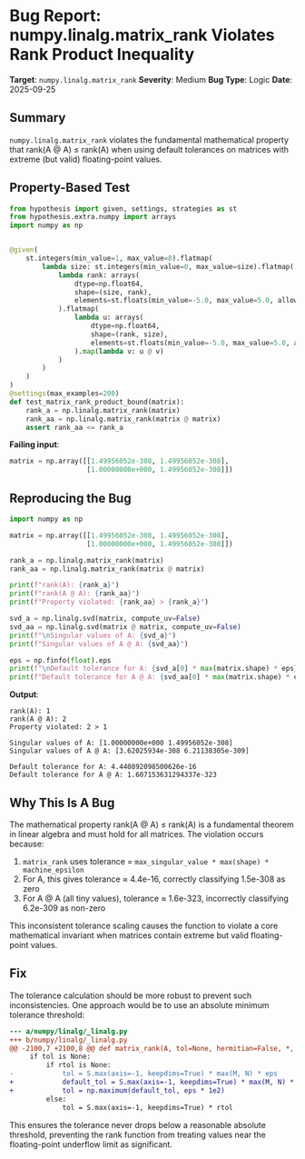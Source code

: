 # Bug Report: numpy.linalg.matrix_rank Violates Rank Product Inequality

**Target**: `numpy.linalg.matrix_rank`
**Severity**: Medium
**Bug Type**: Logic
**Date**: 2025-09-25

## Summary

`numpy.linalg.matrix_rank` violates the fundamental mathematical property that rank(A @ A) ≤ rank(A) when using default tolerances on matrices with extreme (but valid) floating-point values.

## Property-Based Test

```python
from hypothesis import given, settings, strategies as st
from hypothesis.extra.numpy import arrays
import numpy as np


@given(
    st.integers(min_value=1, max_value=8).flatmap(
        lambda size: st.integers(min_value=0, max_value=size).flatmap(
            lambda rank: arrays(
                dtype=np.float64,
                shape=(size, rank),
                elements=st.floats(min_value=-5.0, max_value=5.0, allow_nan=False, allow_infinity=False)
            ).flatmap(
                lambda u: arrays(
                    dtype=np.float64,
                    shape=(rank, size),
                    elements=st.floats(min_value=-5.0, max_value=5.0, allow_nan=False, allow_infinity=False)
                ).map(lambda v: u @ v)
            )
        )
    )
)
@settings(max_examples=200)
def test_matrix_rank_product_bound(matrix):
    rank_a = np.linalg.matrix_rank(matrix)
    rank_aa = np.linalg.matrix_rank(matrix @ matrix)
    assert rank_aa <= rank_a
```

**Failing input**:
```python
matrix = np.array([[1.49956052e-308, 1.49956052e-308],
                   [1.00000000e+000, 1.49956052e-308]])
```

## Reproducing the Bug

```python
import numpy as np

matrix = np.array([[1.49956052e-308, 1.49956052e-308],
                   [1.00000000e+000, 1.49956052e-308]])

rank_a = np.linalg.matrix_rank(matrix)
rank_aa = np.linalg.matrix_rank(matrix @ matrix)

print(f"rank(A): {rank_a}")
print(f"rank(A @ A): {rank_aa}")
print(f"Property violated: {rank_aa} > {rank_a}")

svd_a = np.linalg.svd(matrix, compute_uv=False)
svd_aa = np.linalg.svd(matrix @ matrix, compute_uv=False)
print(f"\nSingular values of A: {svd_a}")
print(f"Singular values of A @ A: {svd_aa}")

eps = np.finfo(float).eps
print(f"\nDefault tolerance for A: {svd_a[0] * max(matrix.shape) * eps}")
print(f"Default tolerance for A @ A: {svd_aa[0] * max(matrix.shape) * eps}")
```

**Output**:
```
rank(A): 1
rank(A @ A): 2
Property violated: 2 > 1

Singular values of A: [1.00000000e+000 1.49956052e-308]
Singular values of A @ A: [3.62025934e-308 6.21138305e-309]

Default tolerance for A: 4.440892098500626e-16
Default tolerance for A @ A: 1.607153631294337e-323
```

## Why This Is A Bug

The mathematical property rank(A @ A) ≤ rank(A) is a fundamental theorem in linear algebra and must hold for all matrices. The violation occurs because:

1. `matrix_rank` uses tolerance = `max_singular_value * max(shape) * machine_epsilon`
2. For A, this gives tolerance ≈ 4.4e-16, correctly classifying 1.5e-308 as zero
3. For A @ A (all tiny values), tolerance ≈ 1.6e-323, incorrectly classifying 6.2e-309 as non-zero

This inconsistent tolerance scaling causes the function to violate a core mathematical invariant when matrices contain extreme but valid floating-point values.

## Fix

The tolerance calculation should be more robust to prevent such inconsistencies. One approach would be to use an absolute minimum tolerance threshold:

```diff
--- a/numpy/linalg/_linalg.py
+++ b/numpy/linalg/_linalg.py
@@ -2100,7 +2100,8 @@ def matrix_rank(A, tol=None, hermitian=False, *, rtol=None):
     if tol is None:
         if rtol is None:
-            tol = S.max(axis=-1, keepdims=True) * max(M, N) * eps
+            default_tol = S.max(axis=-1, keepdims=True) * max(M, N) * eps
+            tol = np.maximum(default_tol, eps * 1e2)
         else:
             tol = S.max(axis=-1, keepdims=True) * rtol
```

This ensures the tolerance never drops below a reasonable absolute threshold, preventing the rank function from treating values near the floating-point underflow limit as significant.
